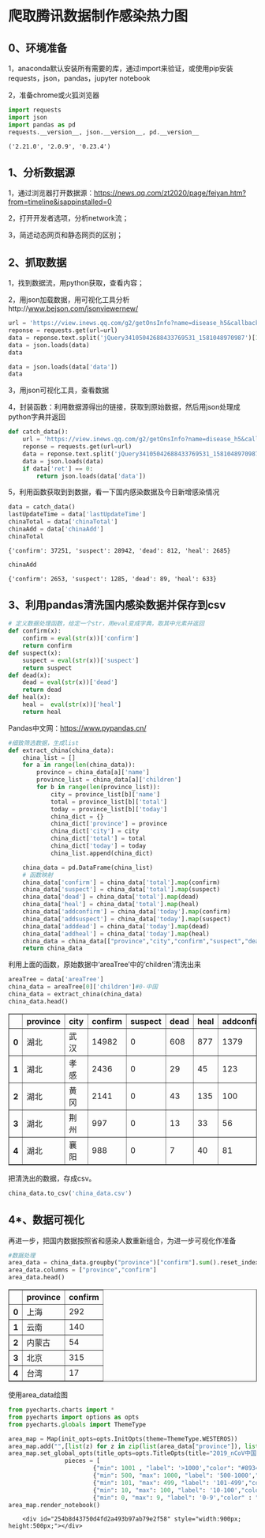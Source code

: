 
# 爬取腾讯数据制作感染热力图

## 0、环境准备

1，anaconda默认安装所有需要的库，通过import来验证，或使用pip安装requests，json，pandas，jupyter notebook

2，准备chrome或火狐浏览器


```python
import requests
import json
import pandas as pd
requests.__version__, json.__version__, pd.__version__
```




    ('2.21.0', '2.0.9', '0.23.4')



## 1、分析数据源

1，通过浏览器打开数据源：https://news.qq.com/zt2020/page/feiyan.htm?from=timeline&isappinstalled=0

2，打开开发者选项，分析network流；

3，简述动态网页和静态网页的区别；

## 2、抓取数据

1，找到数据流，用python获取，查看内容；

2，用json加载数据，用可视化工具分析http://www.bejson.com/jsonviewernew/


```python
url = 'https://view.inews.qq.com/g2/getOnsInfo?name=disease_h5&callback=jQuery34105042688433769531_1581048970987&_=1581048970988'
reponse = requests.get(url=url)
data = reponse.text.split('jQuery34105042688433769531_1581048970987')[1][1:-1]
data = json.loads(data)
data
```


```python
data = json.loads(data['data'])
data
```

3，用json可视化工具，查看数据

4，封装函数：利用数据源得出的链接，获取到原始数据，然后用json处理成python字典并返回


```python
def catch_data():
    url = 'https://view.inews.qq.com/g2/getOnsInfo?name=disease_h5&callback=jQuery34105042688433769531_1581048970987&_=1581048970988'
    reponse = requests.get(url=url)
    data = reponse.text.split('jQuery34105042688433769531_1581048970987')[1][1:-1]
    data = json.loads(data)
    if data['ret'] == 0:
        return json.loads(data['data'])
```

5，利用函数获取到到数据，看一下国内感染数据及今日新增感染情况


```python
data = catch_data()
lastUpdateTime = data['lastUpdateTime']
chinaTotal = data['chinaTotal']
chinaAdd = data['chinaAdd']
chinaTotal
```




    {'confirm': 37251, 'suspect': 28942, 'dead': 812, 'heal': 2685}




```python
chinaAdd
```




    {'confirm': 2653, 'suspect': 1285, 'dead': 89, 'heal': 633}



## 3、利用pandas清洗国内感染数据并保存到csv


```python
# 定义数据处理函数，给定一个str，用eval变成字典，取其中元素并返回
def confirm(x):
    confirm = eval(str(x))['confirm']
    return confirm
def suspect(x):
    suspect = eval(str(x))['suspect']
    return suspect
def dead(x):
    dead = eval(str(x))['dead']
    return dead
def heal(x):
    heal =  eval(str(x))['heal']
    return heal
```

Pandas中文网：https://www.pypandas.cn/


```python
#细致筛选数据，生成list
def extract_china(china_data):
    china_list = []
    for a in range(len(china_data)):
        province = china_data[a]['name']
        province_list = china_data[a]['children']
        for b in range(len(province_list)):
            city = province_list[b]['name']
            total = province_list[b]['total']
            today = province_list[b]['today']
            china_dict = {}
            china_dict['province'] = province
            china_dict['city'] = city
            china_dict['total'] = total
            china_dict['today'] = today
            china_list.append(china_dict)

    china_data = pd.DataFrame(china_list)
    # 函数映射
    china_data['confirm'] = china_data['total'].map(confirm)
    china_data['suspect'] = china_data['total'].map(suspect)
    china_data['dead'] = china_data['total'].map(dead)
    china_data['heal'] = china_data['total'].map(heal)
    china_data['addconfirm'] = china_data['today'].map(confirm)
    china_data['addsuspect'] = china_data['today'].map(suspect)
    china_data['adddead'] = china_data['today'].map(dead)
    china_data['addheal'] = china_data['today'].map(heal)
    china_data = china_data[["province","city","confirm","suspect","dead","heal","addconfirm","addsuspect","adddead","addheal"]]
    return china_data
```

利用上面的函数，原始数据中‘areaTree’中的‘children’清洗出来


```python
areaTree = data['areaTree']
china_data = areaTree[0]['children']#0-中国
china_data = extract_china(china_data)
china_data.head()
```




<div>
<style scoped>
    .dataframe tbody tr th:only-of-type {
        vertical-align: middle;
    }

    .dataframe tbody tr th {
        vertical-align: top;
    }

    .dataframe thead th {
        text-align: right;
    }
</style>
<table border="1" class="dataframe">
  <thead>
    <tr style="text-align: right;">
      <th></th>
      <th>province</th>
      <th>city</th>
      <th>confirm</th>
      <th>suspect</th>
      <th>dead</th>
      <th>heal</th>
      <th>addconfirm</th>
      <th>addsuspect</th>
      <th>adddead</th>
      <th>addheal</th>
    </tr>
  </thead>
  <tbody>
    <tr>
      <th>0</th>
      <td>湖北</td>
      <td>武汉</td>
      <td>14982</td>
      <td>0</td>
      <td>608</td>
      <td>877</td>
      <td>1379</td>
      <td>0</td>
      <td>0</td>
      <td>0</td>
    </tr>
    <tr>
      <th>1</th>
      <td>湖北</td>
      <td>孝感</td>
      <td>2436</td>
      <td>0</td>
      <td>29</td>
      <td>45</td>
      <td>123</td>
      <td>0</td>
      <td>0</td>
      <td>0</td>
    </tr>
    <tr>
      <th>2</th>
      <td>湖北</td>
      <td>黄冈</td>
      <td>2141</td>
      <td>0</td>
      <td>43</td>
      <td>135</td>
      <td>100</td>
      <td>0</td>
      <td>0</td>
      <td>0</td>
    </tr>
    <tr>
      <th>3</th>
      <td>湖北</td>
      <td>荆州</td>
      <td>997</td>
      <td>0</td>
      <td>13</td>
      <td>33</td>
      <td>56</td>
      <td>0</td>
      <td>0</td>
      <td>0</td>
    </tr>
    <tr>
      <th>4</th>
      <td>湖北</td>
      <td>襄阳</td>
      <td>988</td>
      <td>0</td>
      <td>7</td>
      <td>40</td>
      <td>81</td>
      <td>0</td>
      <td>0</td>
      <td>0</td>
    </tr>
  </tbody>
</table>
</div>



把清洗出的数据，存成csv。


```python
china_data.to_csv('china_data.csv')
```

## 4*、数据可视化

再进一步，把国内数据按照省和感染人数重新组合，为进一步可视化作准备


```python
#数据处理
area_data = china_data.groupby("province")["confirm"].sum().reset_index()
area_data.columns = ["province","confirm"]
area_data.head()
```




<div>
<style scoped>
    .dataframe tbody tr th:only-of-type {
        vertical-align: middle;
    }

    .dataframe tbody tr th {
        vertical-align: top;
    }

    .dataframe thead th {
        text-align: right;
    }
</style>
<table border="1" class="dataframe">
  <thead>
    <tr style="text-align: right;">
      <th></th>
      <th>province</th>
      <th>confirm</th>
    </tr>
  </thead>
  <tbody>
    <tr>
      <th>0</th>
      <td>上海</td>
      <td>292</td>
    </tr>
    <tr>
      <th>1</th>
      <td>云南</td>
      <td>140</td>
    </tr>
    <tr>
      <th>2</th>
      <td>内蒙古</td>
      <td>54</td>
    </tr>
    <tr>
      <th>3</th>
      <td>北京</td>
      <td>315</td>
    </tr>
    <tr>
      <th>4</th>
      <td>台湾</td>
      <td>17</td>
    </tr>
  </tbody>
</table>
</div>



使用area_data绘图


```python
from pyecharts.charts import *
from pyecharts import options as opts
from pyecharts.globals import ThemeType

area_map = Map(init_opts=opts.InitOpts(theme=ThemeType.WESTEROS))
area_map.add("",[list(z) for z in zip(list(area_data["province"]), list(area_data["confirm"]))], "china",is_map_symbol_show=False)
area_map.set_global_opts(title_opts=opts.TitleOpts(title="2019_nCoV中国疫情地图"),visualmap_opts=opts.VisualMapOpts(is_piecewise=True,
                pieces = [
                        {"min": 1001 , "label": '>1000',"color": "#893448"}, #不指定 max，表示 max 为无限大
                        {"min": 500, "max": 1000, "label": '500-1000',"color": "#ff585e"},
                        {"min": 101, "max": 499, "label": '101-499',"color": "#fb8146"},
                        {"min": 10, "max": 100, "label": '10-100',"color": "#ffb248"},
                        {"min": 0, "max": 9, "label": '0-9',"color" : "#fff2d1" }]))
area_map.render_notebook()
```





<script>
    require.config({
        paths: {
            'echarts':'https://assets.pyecharts.org/assets/echarts.min', 'china':'https://assets.pyecharts.org/assets/maps/china', 'westeros':'https://assets.pyecharts.org/assets/themes/westeros'
        }
    });
</script>

        <div id="254b8d43750d4fd2a493b97ab79e2f58" style="width:900px; height:500px;"></div>

<script>
        require(['echarts', 'china', 'westeros'], function(echarts) {
                var chart_254b8d43750d4fd2a493b97ab79e2f58 = echarts.init(
                    document.getElementById('254b8d43750d4fd2a493b97ab79e2f58'), 'westeros', {renderer: 'canvas'});
                var option_254b8d43750d4fd2a493b97ab79e2f58 = {
    "animation": true,
    "animationThreshold": 2000,
    "animationDuration": 1000,
    "animationEasing": "cubicOut",
    "animationDelay": 0,
    "animationDurationUpdate": 300,
    "animationEasingUpdate": "cubicOut",
    "animationDelayUpdate": 0,
    "series": [
        {
            "type": "map",
            "label": {
                "show": true,
                "position": "top",
                "margin": 8
            },
            "mapType": "china",
            "data": [
                {
                    "name": "\u4e0a\u6d77",
                    "value": 292
                },
                {
                    "name": "\u4e91\u5357",
                    "value": 140
                },
                {
                    "name": "\u5185\u8499\u53e4",
                    "value": 54
                },
                {
                    "name": "\u5317\u4eac",
                    "value": 315
                },
                {
                    "name": "\u53f0\u6e7e",
                    "value": 17
                },
                {
                    "name": "\u5409\u6797",
                    "value": 78
                },
                {
                    "name": "\u56db\u5ddd",
                    "value": 386
                },
                {
                    "name": "\u5929\u6d25",
                    "value": 90
                },
                {
                    "name": "\u5b81\u590f",
                    "value": 45
                },
                {
                    "name": "\u5b89\u5fbd",
                    "value": 779
                },
                {
                    "name": "\u5c71\u4e1c",
                    "value": 435
                },
                {
                    "name": "\u5c71\u897f",
                    "value": 115
                },
                {
                    "name": "\u5e7f\u4e1c",
                    "value": 1120
                },
                {
                    "name": "\u5e7f\u897f",
                    "value": 195
                },
                {
                    "name": "\u65b0\u7586",
                    "value": 45
                },
                {
                    "name": "\u6c5f\u82cf",
                    "value": 468
                },
                {
                    "name": "\u6c5f\u897f",
                    "value": 740
                },
                {
                    "name": "\u6cb3\u5317",
                    "value": 206
                },
                {
                    "name": "\u6cb3\u5357",
                    "value": 1033
                },
                {
                    "name": "\u6d59\u6c5f",
                    "value": 1075
                },
                {
                    "name": "\u6d77\u5357",
                    "value": 128
                },
                {
                    "name": "\u6e56\u5317",
                    "value": 27100
                },
                {
                    "name": "\u6e56\u5357",
                    "value": 838
                },
                {
                    "name": "\u6fb3\u95e8",
                    "value": 10
                },
                {
                    "name": "\u7518\u8083",
                    "value": 79
                },
                {
                    "name": "\u798f\u5efa",
                    "value": 250
                },
                {
                    "name": "\u897f\u85cf",
                    "value": 1
                },
                {
                    "name": "\u8d35\u5dde",
                    "value": 96
                },
                {
                    "name": "\u8fbd\u5b81",
                    "value": 105
                },
                {
                    "name": "\u91cd\u5e86",
                    "value": 446
                },
                {
                    "name": "\u9655\u897f",
                    "value": 208
                },
                {
                    "name": "\u9752\u6d77",
                    "value": 18
                },
                {
                    "name": "\u9999\u6e2f",
                    "value": 26
                },
                {
                    "name": "\u9ed1\u9f99\u6c5f",
                    "value": 307
                }
            ],
            "roam": true,
            "zoom": 1,
            "showLegendSymbol": false,
            "emphasis": {}
        }
    ],
    "legend": [
        {
            "data": [
                ""
            ],
            "selected": {
                "": true
            },
            "show": true,
            "padding": 5,
            "itemGap": 10,
            "itemWidth": 25,
            "itemHeight": 14
        }
    ],
    "tooltip": {
        "show": true,
        "trigger": "item",
        "triggerOn": "mousemove|click",
        "axisPointer": {
            "type": "line"
        },
        "textStyle": {
            "fontSize": 14
        },
        "borderWidth": 0
    },
    "title": [
        {
            "text": "2019_nCoV\u4e2d\u56fd\u75ab\u60c5\u5730\u56fe",
            "padding": 5,
            "itemGap": 10
        }
    ],
    "visualMap": {
        "show": true,
        "type": "piecewise",
        "min": 0,
        "max": 100,
        "inRange": {
            "color": [
                "#50a3ba",
                "#eac763",
                "#d94e5d"
            ]
        },
        "calculable": true,
        "inverse": false,
        "splitNumber": 5,
        "orient": "vertical",
        "showLabel": true,
        "itemWidth": 20,
        "itemHeight": 14,
        "borderWidth": 0,
        "pieces": [
            {
                "min": 1001,
                "label": ">1000",
                "color": "#893448"
            },
            {
                "min": 500,
                "max": 1000,
                "label": "500-1000",
                "color": "#ff585e"
            },
            {
                "min": 101,
                "max": 499,
                "label": "101-499",
                "color": "#fb8146"
            },
            {
                "min": 10,
                "max": 100,
                "label": "10-100",
                "color": "#ffb248"
            },
            {
                "min": 0,
                "max": 9,
                "label": "0-9",
                "color": "#fff2d1"
            }
        ]
    }
};
                chart_254b8d43750d4fd2a493b97ab79e2f58.setOption(option_254b8d43750d4fd2a493b97ab79e2f58);
        });
    </script>



